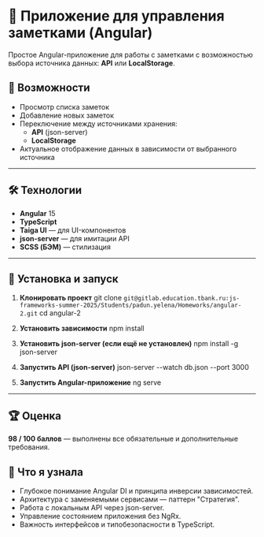 # 📝 Приложение для управления заметками (Angular)

Простое Angular-приложение для работы с заметками с возможностью выбора источника данных: **API** или **LocalStorage**.

## 📌 Возможности
- Просмотр списка заметок
- Добавление новых заметок
- Переключение между источниками хранения:
  - **API** (json-server)
  - **LocalStorage**
- Актуальное отображение данных в зависимости от выбранного источника

---

## 🛠️ Технологии
- **Angular** 15
- **TypeScript**
- **Taiga UI** — для UI-компонентов
- **json-server** — для имитации API
- **SCSS (БЭМ)** — стилизация

---
## 🚀 Установка и запуск

1. **Клонировать проект**
git clone `git@gitlab.education.tbank.ru:js-frameworks-summer-2025/Students/padun.yelena/Homeworks/angular-2.git`
cd angular-2

2. **Установить зависимости**
npm install

3. **Установить json-server (если ещё не установлен)**
npm install -g json-server

4. **Запустить API (json-server)**
json-server --watch db.json --port 3000

5. **Запустить Angular-приложение**
ng serve


---

## 🏆 Оценка
**98 / 100 баллов** — выполнены все обязательные и дополнительные требования.

## 🧠 Что я узнала
- Глубокое понимание Angular DI и принципа инверсии зависимостей.
- Архитектура с заменяемыми сервисами — паттерн "Стратегия".
- Работа с локальным API через json-server.
- Управление состоянием приложения без NgRx.
- Важность интерфейсов и типобезопасности в TypeScript.




